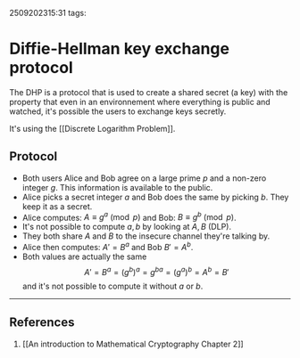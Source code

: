 2509202315:31
tags: 
# Diffie-Hellman key exchange protocol

The DHP is a protocol that is used to create a shared secret (a key) with the property that even in an environnement where everything is public and watched, it's possible the users to exchange keys secretly.

It's using the [[Discrete Logarithm Problem]].
## Protocol
- Both users Alice and Bob agree on a large prime $p$ and a non-zero integer $g$. This information is available to the public.
- Alice picks a secret integer $a$ and Bob does the same by picking $b$. They keep it as a secret.
- Alice computes: $A\equiv g^a\pmod p$  and Bob: $B\equiv g^b\pmod p$.
- It's not possible to compute $a,b$ by looking at $A,B$ (DLP).
- They both share $A$ and $B$ to the insecure channel they're talking by.
- Alice then computes: $A'=B^a$ and Bob $B'=A^b$.
- Both values are actually the same $$A'=B^a=(g^b)^a=g^{ba}=(g^a)^b=A^b=B'$$ and it's not possible to compute it without $a$ or $b$.

---
## References
1. [[An introduction to Mathematical Cryptography Chapter 2]]